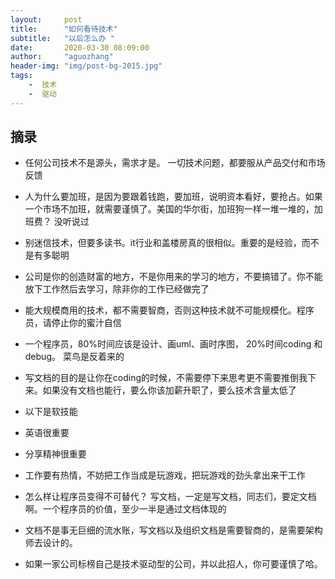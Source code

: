 ```yaml
---
layout:     post
title:      "如何看待技术"
subtitle:   "以后怎么办 "
date:       2020-03-30 08:09:00
author:     "aguozhang"
header-img: "img/post-bg-2015.jpg"
tags:
    -  技术 
    -  驱动 
---
```




## 摘录

* 任何公司技术不是源头，需求才是。 一切技术问题，都要服从产品交付和市场反馈
* 人为什么要加班，是因为要跟着钱跑，要加班，说明资本看好，要抢占。如果一个市场不加班，就需要谨慎了。美国的华尔街，加班狗一样一堆一堆的，加班费？ 没听说过
* 别迷信技术，但要多读书。it行业和盖楼房真的很相似。重要的是经验，而不是有多聪明
* 公司是你的创造财富的地方，不是你用来的学习的地方，不要搞错了。你不能放下工作然后去学习，除非你的工作已经做完了
* 能大规模商用的技术，都不需要智商，否则这种技术就不可能规模化。程序员，请停止你的蜜汁自信
* 一个程序员，80%时间应该是设计、画uml、画时序图， 20%时间coding 和debug。 菜鸟是反着来的
* 写文档的目的是让你在coding的时候，不需要停下来思考更不需要推倒我下来。如果没有文档也能行，要么你该加薪升职了，要么技术含量太低了

* 以下是软技能
* 英语很重要
* 分享精神很重要
* 工作要有热情，不妨把工作当成是玩游戏，把玩游戏的劲头拿出来干工作
* 怎么样让程序员变得不可替代？ 写文档，一定是写文档，同志们，要定文档啊。一个程序员的价值，至少一半是通过文档体现的
* 文档不是事无巨细的流水账，写文档以及组织文档是需要智商的，是需要架构师去设计的。

* 如果一家公司标榜自己是技术驱动型的公司，并以此招人，你可要谨慎了哈。

